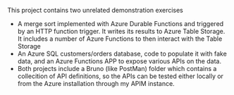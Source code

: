 This project contains two unrelated demonstration exercises
* A merge sort implemented with Azure Durable Functions and triggered by an HTTP function trigger. It writes its 
results to Azure Table Storage.  It includes a number of Azure Functions to then interact with the Table Storage
* An Azure SQL customers/orders database, code to populate it with fake data, and an Azure Functions APP to expose
various APIs on the data.
* Both projects include a Bruno (like PostMan) folder which contains a collecition of API definitions, so the APIs
can be tested either locally or from the Azure installation through my APIM instance.